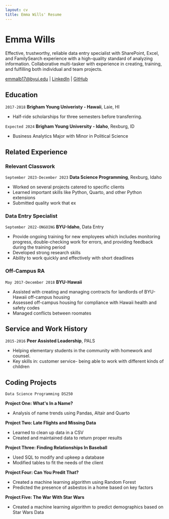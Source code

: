 ```yaml
---
layout: cv
title: Emma Wills' Resume
---
```

# Emma Wills
Effective, trustworthy, reliable data entry specialist with SharePoint, Excel, and FamilySearch experience with a high-quality standard of analyzing information. Collaborative multi-tasker with experience in creating, training, and fulfilling both individual and team projects.

<div id="webaddress">
<a href="emmalb17@byui.edu">emmalb17@byui.edu</a>
| <a href="https://www.linkedin.com/in/emma-wills-051ab5281/">LinkedIn</a>
| <a href="https://github.com/byuids-resumes">GitHub</a>
</div>

<!-- https://www.monique.tech/the-art-of-markdown -->

## Education

`2017-2018`
__Brigham Young Univeristy - Hawaii__, Laie, HI

- Half-ride scholarships for three semesters before transferring. 

`Expected 2024`
__Brigham Young University - Idaho__, Rexburg, ID

- Business Analytics Major with Minor in Political Science


## Related Experience

### Relevant Classwork

`September 2023-December 2023`
__Data Science Programming__, Rexburg, Idaho

- Worked on several projects catered to specific clients
- Learned important skills like Python, Quarto, and other Python extensions
- Submitted quality work that ex

### Data Entry Specialist

`September 2022-ONGOING`
__BYU-Idaho__, Data Entry

- Provide ongoing training for new employees which includes monitoring progress, double-checking work for errors, and providing feedback during the training period
- Developed strong research skills
- Ability to work quickly and effectively with short deadlines

### Off-Campus RA

`May 2017-December 2018`
__BYU-Hawaii__

- Assisted with creating and managing contracts for landlords of BYU-Hawaii off-campus housing
- Assessed off-campus housing for compliance with Hawaii health and safety codes
- Managed conflicts between roomates


## Service and Work History

`2015-2016`
__Peer Assisted Leadership__, PALS

- Helping elementary students in the community with homework and counsel.
- Key skills in: customer service- being able to work with different kinds of children

## Coding Projects

`Data Science Programming DS250`

__Project One: What's In a Name?__
- Analysis of name trends using Pandas, Altair and Quarto
  
__Project Two: Late Flights and Missing Data__
- Learned to clean up data in a CSV
- Created and maintained data to return proper results

__Project Three: Finding Relationships In Baseball__
- Used SQL to modify and upkeep a database
- Modified tables to fit the needs of the client

__Project Four: Can You Predit That?__
- Created a machine learning algorithm using Random Forest
- Predicted the presence of asbestos in a home based on key factors

 __Project Five: The War With Star Wars__
 - Created a machine learning algorithm to predict demographics based on Star Wars Data

<!-- ### Footer

Last updated: May 2013 -->
